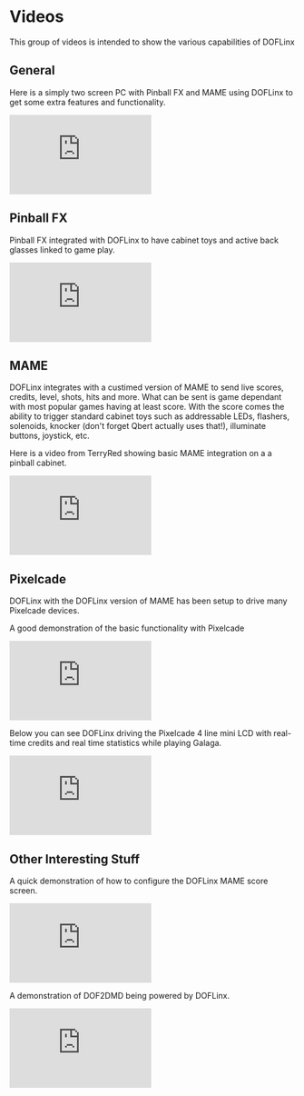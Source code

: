 # Videos

This group of videos is intended to show the various capabilities of DOFLinx

## General

Here is a simply two screen PC with Pinball FX and MAME using DOFLinx to get some extra features and functionality.

<iframe width="250" height="140" src="https://www.youtube.com/embed/hd0vPiH92E8?si=bmu7ATPaucU5akez" title="YouTube video player" frameborder="0" allow="accelerometer; autoplay; clipboard-write; encrypted-media; gyroscope; picture-in-picture; web-share" referrerpolicy="strict-origin-when-cross-origin" allowfullscreen></iframe>

## Pinball FX

Pinball FX integrated with DOFLinx to have cabinet toys and active back glasses linked to game play.

<iframe width="250" height="140" src="https://www.youtube.com/embed/AwxZnZvhunM?si=E34T8wyHP6M0i8uR" title="YouTube video player" frameborder="0" allow="accelerometer; autoplay; clipboard-write; encrypted-media; gyroscope; picture-in-picture; web-share" referrerpolicy="strict-origin-when-cross-origin" allowfullscreen></iframe>

## MAME

DOFLinx integrates with a custimed version of MAME to send live scores, credits, level, shots, hits and more.  What can be sent is game dependant with most popular games having at least score.  With the score comes the ability to trigger standard cabinet toys such as addressable LEDs, flashers, solenoids, knocker (don't forget Qbert actually uses that!), illuminate buttons, joystick, etc.

Here is a video from TerryRed showing basic MAME integration on a a pinball cabinet.

<iframe width="250" height="140" src="https://www.youtube.com/embed/d7bfWqKec6Q?si=3cDK4CW1Fu3QXooR" title="YouTube video player" frameborder="0" allow="accelerometer; autoplay; clipboard-write; encrypted-media; gyroscope; picture-in-picture; web-share" referrerpolicy="strict-origin-when-cross-origin" allowfullscreen></iframe>

## Pixelcade

DOFLinx with the DOFLinx version of MAME has been setup to drive many Pixelcade devices.

A good demonstration of the basic functionality with Pixelcade

<iframe width="250" height="140" src="https://www.youtube.com/embed/GKN_KcG1S1c?si=dm1z31XfGjLxqBLb" title="YouTube video player" frameborder="0" allow="accelerometer; autoplay; clipboard-write; encrypted-media; gyroscope; picture-in-picture; web-share" referrerpolicy="strict-origin-when-cross-origin" allowfullscreen></iframe>

Below you can see DOFLinx driving the Pixelcade 4 line mini LCD with real-time credits and real time statistics while playing Galaga.

<iframe width="250" height="140" src="https://www.youtube.com/embed/y1O4GBnjgpY?si=sF8MXzGvUdpyDB6Q" title="YouTube video player" frameborder="0" allow="accelerometer; autoplay; clipboard-write; encrypted-media; gyroscope; picture-in-picture; web-share" referrerpolicy="strict-origin-when-cross-origin" allowfullscreen></iframe>

## Other Interesting Stuff

A quick demonstration of how to configure the DOFLinx MAME score screen.

<iframe width="250" height="140" src="https://www.youtube.com/embed/DedPyk-fofk?si=_QvZiNkZoky2yZ5p" title="YouTube video player" frameborder="0" allow="accelerometer; autoplay; clipboard-write; encrypted-media; gyroscope; picture-in-picture; web-share" referrerpolicy="strict-origin-when-cross-origin" allowfullscreen></iframe>

A demonstration of DOF2DMD being powered by DOFLinx.

<iframe width="250" height="140" src="https://www.youtube.com/embed/r6bZTkQ5J4o?si=m3TgJDxPwh2w56Q4" title="YouTube video player" frameborder="0" allow="accelerometer; autoplay; clipboard-write; encrypted-media; gyroscope; picture-in-picture; web-share" referrerpolicy="strict-origin-when-cross-origin" allowfullscreen></iframe>
